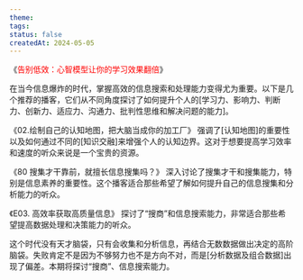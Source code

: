 ```yaml
---
theme: 
tags: 
status: false
createdAt: 2024-05-05
---
```

《<font color="#ff0000">告别低效：心智模型让你的学习效果翻倍</font>》

在当今信息爆炸的时代，掌握高效的信息搜索和处理能力变得尤为重要。以下是几个推荐的播客，它们从不同角度探讨了如何提升个人的[学习力、影响力、判断力、创新力、适应力、沟通力、批判性思维和解决问题的能力]。

《02.绘制自己的认知地图，把大脑当成你的加工厂》 强调了[认知地图]的重要性以及如何通过不同的[知识交融]来增强个人的认知边界。这对于想要提高学习效率和速度的听众来说是一个宝贵的资源。

《80 搜集才干靠前，就擅长信息搜集吗？》 深入讨论了搜集才干和搜集能力，特别是信息素养的重要性。这个播客适合那些希望了解如何提升自己的信息搜集和分析能力的听众。

《E03. 高效率获取高质量信息》 探讨了“搜商”和信息搜索能力，非常适合那些希望提高数据处理和决策能力的听众。


这个时代没有天才脑袋，只有会收集和分析信息，再结合无数数据做出决定的高阶脑袋。失败肯定不是因为不够努力也不是方向不对，而是[分析数据及组合数据]出现了偏差。本期将探讨“搜商”、信息搜索能力。
